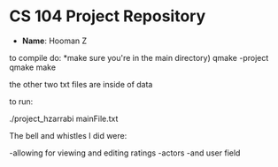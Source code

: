 # CS 104 Project Repository

- **Name**: Hooman Z




to compile do:
*make sure you're in the main directory)
qmake -project
qmake
make



the other two txt files are inside of data


to run:

./project_hzarrabi mainFile.txt


The bell and whistles I did were:

-allowing for viewing and editing ratings
-actors
-and user field







